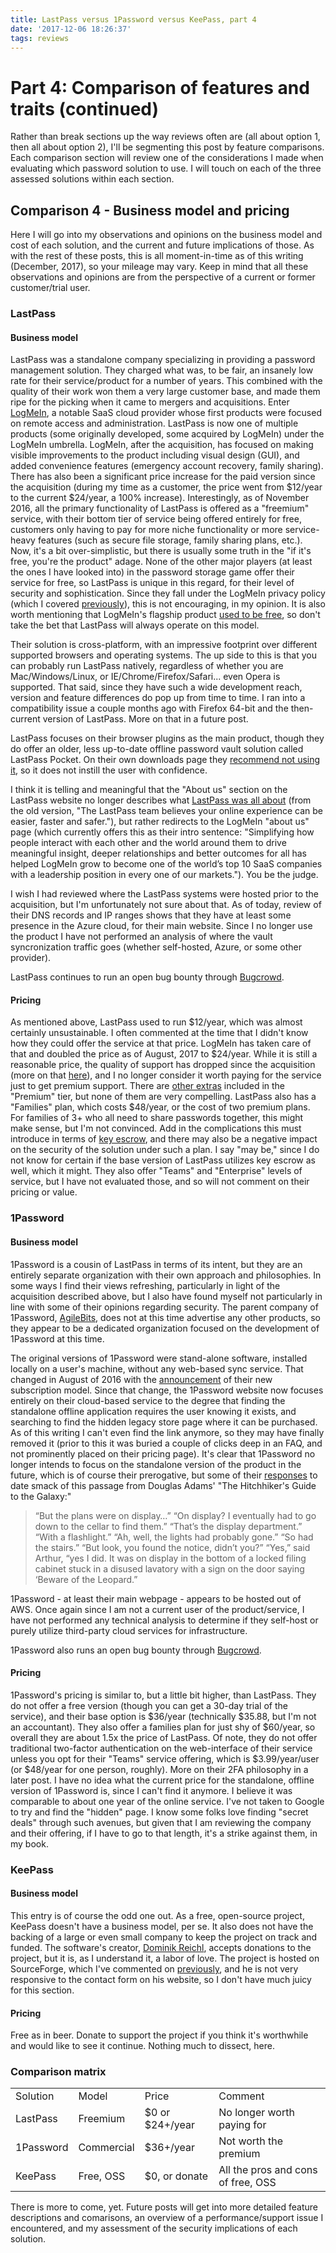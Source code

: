 ```yaml
---
title: LastPass versus 1Password versus KeePass, part 4
date: '2017-12-06 18:26:37'
tags: reviews
---
```



# Part 4: Comparison of features and traits (continued)
Rather than break sections up the way reviews often are (all about option 1, then all about option 2), I'll be segmenting this post by feature comparisons. Each comparison section will review one of the considerations I made when evaluating which password solution to use. I will touch on each of the three assessed solutions within each section.

## Comparison 4 - Business model and pricing
Here I will go into my observations and opinions on the business model and cost of each solution, and the current and future implications of those. As with the rest of these posts, this is all moment-in-time as of this writing (December, 2017), so your mileage may vary. Keep in mind that all these observations and opinions are from the perspective of a current or former customer/trial user.

### LastPass
#### Business model
LastPass was a standalone company specializing in providing a password management solution. They charged what was, to be fair, an insanely low rate for their service/product for a number of years. This combined with the quality of their work won them a very large customer base, and made them ripe for the picking when it came to mergers and acquisitions.
Enter [LogMeIn](https://en.wikipedia.org/wiki/LogMeIn), a notable SaaS cloud provider whose first products were focused on remote access and administration.
LastPass is now one of multiple products (some originally developed, some acquired by LogMeIn) under the LogMeIn umbrella. LogMeIn, after the acquisition, has focused on making visible improvements to the product including visual design (GUI), and added convenience features (emergency account recovery, family sharing). There has also been a significant price increase for the paid version since the acquisition (during my time as a customer, the price went from $12/year to the current $24/year, a 100% increase).
Interestingly, as of November 2016, all the primary functionality of LastPass is offered as a "freemium" service, with their bottom tier of service being offered entirely for free, customers only having to pay for more niche functionality or more service-heavy features (such as secure file storage, family sharing plans, etc.).
Now, it's a bit over-simplistic, but there is usually some truth in the "if it's free, you're the product" adage. None of the other major players (at least the ones I have looked into) in the password storage game offer their service for free, so LastPass is unique in this regard, for their level of security and sophistication. Since they fall under the LogMeIn privacy policy (which I covered [previously](https://vext.info/lastpass-versus-1password-versus-keepass-part-2/)), this is not encouraging, in my opinion. It is also worth mentioning that LogMeIn's flagship product [used to be free](https://blog.logmein.com/it-management/logmein-changes), so don't take the bet that LastPass will always operate on this model.

Their solution is cross-platform, with an impressive footprint over different supported browsers and operating systems. The up side to this is that you can probably run LastPass natively, regardless of whether you are Mac/Windows/Linux, or IE/Chrome/Firefox/Safari... even Opera is supported. That said, since they have such a wide development reach, version and feature differences do pop up from time to time. I ran into a compatibility issue a couple months ago with Firefox 64-bit and the then-current version of LastPass. More on that in a future post.

LastPass focuses on their browser plugins as the main product, though they do offer an older, less up-to-date offline password vault solution called LastPass Pocket. On their own downloads page they [recommend not using it](https://lastpass.com/misc_download2.php), so it does not instill the user with confidence.

I think it is telling and meaningful that the "About us" section on the LastPass website no longer describes what [LastPass was all about](https://web.archive.org/web/20120415095609/http://lastpass.com:80/aboutus_companyinfo.php) (from the old version, "The LastPass team believes your online experience can be easier, faster and safer."), but rather redirects to the LogMeIn "about us" page (which currently offers this as their intro sentence: "Simplifying how people interact with each other and the world around them to drive meaningful insight, deeper relationships and better outcomes for all has helped LogMeIn grow to become one of the world’s top 10 SaaS companies with a leadership position in every one of our markets."). You be the judge.

I wish I had reviewed where the LastPass systems were hosted prior to the acquisition, but I'm unfortunately not sure about that. As of today, review of their DNS records and IP ranges shows that they have at least some presence in the Azure cloud, for their main website. 
Since I no longer use the product I have not performed an analysis of where the vault syncronization traffic goes (whether self-hosted, Azure, or some other provider).

LastPass continues to run an open bug bounty through [Bugcrowd](https://bugcrowd.com/lastpass).

#### Pricing
As mentioned above, LastPass used to run $12/year, which was almost certainly unsustainable. I often commented at the time that I didn't know how they could offer the service at that price. LogMeIn has taken care of that and doubled the price as of August, 2017 to $24/year. While it is still a reasonable price, the quality of support has dropped since the acquisition (more on that [here](https://vext.info/lastpass-versus-1password-versus-keepass-part-3/)), and I no longer consider it worth paying for the service just to get premium support.
There are [other extras](https://www.lastpass.com/pricing) included in the "Premium" tier, but none of them are very compelling.
LastPass also has a "Families" plan, which costs $48/year, or the cost of two premium plans. For families of 3+ who all need to share passwords together, this might make sense, but I'm not convinced. Add in the complications this must introduce in terms of [key escrow](https://en.wikipedia.org/wiki/Key_escrow), and there may also be a negative impact on the security of the solution under such a plan. I say "may be," since I do not know for certain if the base version of LastPass utilizes key escrow as well, which it might.
They also offer "Teams" and "Enterprise" levels of service, but I have not evaluated those, and so will not comment on their pricing or value.

### 1Password
#### Business model
1Password is a cousin of LastPass in terms of its intent, but they are an entirely separate organization with their own approach and philosophies. In some ways I find their views refreshing, particularly in light of the acquisition described above, but I also have found myself not particularly in line with some of their opinions regarding security.
The parent company of 1Password, [AgileBits](https://agilebits.com/), does not at this time advertise any other products, so they appear to be a dedicated organization focused on the development of 1Password at this time.

The original versions of 1Password were stand-alone software, installed locally on a user's machine, without any web-based sync service. That changed in August of 2016 with the [announcement](https://blog.agilebits.com/2016/08/03/new-1password-hosted-service/) of their new subscription model. Since that change, the 1Password website now focuses entirely on their cloud-based service to the degree that finding the standalone offline application requires the user knowing it exists, and searching to find the hidden legacy store page where it can be purchased. As of this writing I can't even find the link anymore, so they may have finally removed it (prior to this it was buried a couple of clicks deep in an FAQ, and not prominently placed on their pricing page).
It's clear that 1Password no longer intends to focus on the standalone version of the product in the future, which is of course their prerogative, but some of their [responses](https://news.ycombinator.com/item?id=12173892) to date smack of this passage from Douglas Adams' "The Hitchhiker's Guide to the Galaxy:"

> “But the plans were on display…”
> “On display? I eventually had to go down to the cellar to find them.”
> “That’s the display department.”
> “With a flashlight.”
> “Ah, well, the lights had probably gone.”
> “So had the stairs.”
> “But look, you found the notice, didn’t you?”
> “Yes,” said Arthur, “yes I did. It was on display in the bottom of a locked filing cabinet stuck in a disused lavatory with a sign on the door saying ‘Beware of the Leopard.” 

1Password - at least their main webpage - appears to be hosted out of AWS. Once again since I am not a current user of the product/service, I have not performed any technical analysis to determine if they self-host or purely utilize third-party cloud services for infrastructure.

1Password also runs an open bug bounty through [Bugcrowd](https://bugcrowd.com/agilebits).

#### Pricing
1Password's pricing is similar to, but a little bit higher, than LastPass. They do not offer a free version (though you can get a 30-day trial of the service), and their base option is $36/year (technically $35.88, but I'm not an accountant). They also offer a families plan for just shy of $60/year, so overall they are about 1.5x the price of LastPass.
Of note, they do not offer traditional two-factor authentication on the web-interface of their service unless you opt for their "Teams" service offering, which is $3.99/year/user (or $48/year for one person, roughly). More on their 2FA philosophy in a later post.
I have no idea what the current price for the standalone, offline version of 1Password is, since I can't find it anymore. I believe it was comparable to about one year of the online service. I've not taken to Google to try and find the "hidden" page. I know some folks love finding "secret deals" through such avenues, but given that I am reviewing the company and their offering, if I have to go to that length, it's a strike against them, in my book.

### KeePass
#### Business model
This entry is of course the odd one out. As a free, open-source project, KeePass doesn't have a business model, per se. It also does not have the backing of a large or even small company to keep the project on track and funded. The software's creator, [Dominik Reichl](https://keepass.info/contact.html), accepts donations to the project, but it is, as I understand it, a labor of love. The project is hosted on SourceForge, which I've commented on [previously](https://vext.info/lastpass-versus-1password-versus-keepass-part-3/), and he is not very responsive to the contact form on his website, so I don't have much juicy for this section.

#### Pricing
Free as in beer. Donate to support the project if you think it's worthwhile and would like to see it continue. Nothing much to dissect, here.

### Comparison matrix
<table>
    <tr>
        <td>Solution</td>
        <td>Model</td>
        <td>Price</td>
        <td>Comment</td>
    </tr>
    <tr>
        <td>LastPass</td>
        <td>Freemium</td>
        <td>$0 or $24+/year</td>
        <td>No longer worth paying for</td>
    </tr>
    <tr>
        <td>1Password</td>
        <td>Commercial</td>
        <td>$36+/year</td>
        <td>Not worth the premium</td>
    </tr>
    <tr>
        <td>KeePass</td>
        <td>Free, OSS</td>
        <td>$0, or donate</td>
        <td>All the pros and cons of free, OSS</td>
    </tr>
</table>



There is more to come, yet. Future posts will get into more detailed feature descriptions and comarisons, an overview of a performance/support issue I encountered, and my assessment of the security implications of each solution.

